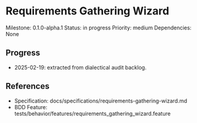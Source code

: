 # Requirements Gathering Wizard
Milestone: 0.1.0-alpha.1
Status: in progress
Priority: medium
Dependencies: None

## Progress
- 2025-02-19: extracted from dialectical audit backlog.

## References
- Specification: docs/specifications/requirements-gathering-wizard.md
- BDD Feature: tests/behavior/features/requirements_gathering_wizard.feature
